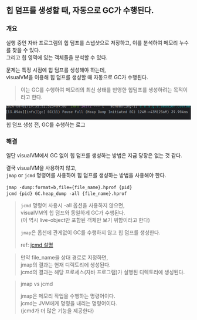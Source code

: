 ## 힙 덤프를 생성할 때, 자동으로 GC가 수행된다.

### 개요

실행 중인 자바 프로그램의 힙 덤프를 스냅샷으로 저장하고, 이를 분석하여 메모리 누수를 찾을 수 있다.  
그리고 힙 영역에 있는 객체들을 분석할 수 있다.

문제는 특정 시점에 힙 덤프를 생성해야 하는데,  
visualVM을 이용해 힙 덤프를 생성할 때 자동으로 GC가 수행된다.

> 이는 GC를 수행하여 메모리의 최신 상태를 반영한 힙덤프를 생성하려는 목적이라고 한다.

![img.png](../img/gc_heapdump_1.png)  
힙 덤프 생성 전, GC를 수행하는 로그

### 해결

일단 visualVM에서 GC 없이 힙 덤프를 생성하는 방법은 지금 당장은 없는 것 같다.

결국 visualVM을 사용하지 않고,  
`jmap` or `jcmd` 명령어를 사용하여 힙 덤프를 생성하는 방법을 사용해야 한다.

`jmap -dump:format=b,file={file_name}.hprof {pid}`  
`jcmd {pid} GC.heap_dump -all {file_name}.hprof`

> `jcmd` 명령어 사용시 -all 옵션을 사용하지 않으면,  
> visualVM의 힙 덤프와 동일하게 GC가 수행된다.  
> (이 역시 live-object만 포함된 객체만 보기 위함이라고 한다)
> 
> `jmap`은 옵션에 관게없이 GC를 수행하지 않고 힙 덤프를 생성한다.
> 
> ref: [jcmd 설명](https://docs.oracle.com/javase/9/tools/jcmd.htm#JSWOR743)

> 만약 file_name을 상대 경로로 지정하면,  
> jmap의 결과는 현재 디렉토리에 생성된다.  
> jcmd의 결과는 해당 프로세스(자바 프로그램)가 실행된 디렉토리에 생성된다.

> jmap vs jcmd
> 
> jmap은 메모리 작업을 수행하는 명령어이다.  
> jcmd는 JVM에게 명령을 내리는 명령어이다.  
> (jcmd가 더 많은 기능을 제공한다)
